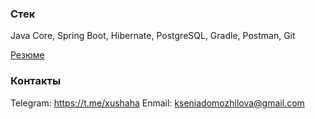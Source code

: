 ### Стек
Java Core, Spring Boot, Hibernate, PostgreSQL, Gradle, Postman, Git

[Резюме](https://spb.hh.ru/resume/832284b9ff0bff85c30039ed1f58414e4c5730)

### Контакты
Telegram: https://t.me/xushaha
Enmail: kseniadomozhilova@gmail.com
